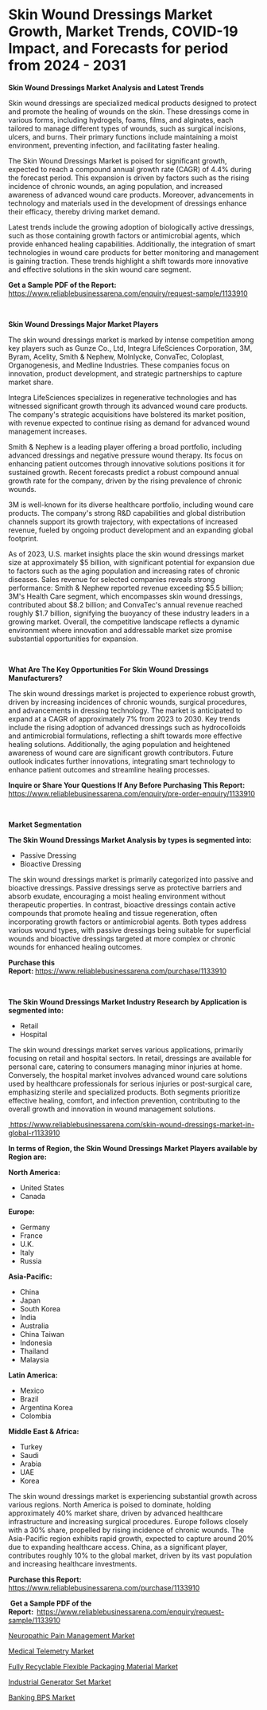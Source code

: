 <p><h1>Skin Wound Dressings Market Growth, Market Trends, COVID-19 Impact, and Forecasts for period from 2024 - 2031</h1></p><p><strong>Skin Wound Dressings Market Analysis and Latest Trends</strong></p>
<p><p>Skin wound dressings are specialized medical products designed to protect and promote the healing of wounds on the skin. These dressings come in various forms, including hydrogels, foams, films, and alginates, each tailored to manage different types of wounds, such as surgical incisions, ulcers, and burns. Their primary functions include maintaining a moist environment, preventing infection, and facilitating faster healing.</p><p>The Skin Wound Dressings Market is poised for significant growth, expected to reach a compound annual growth rate (CAGR) of 4.4% during the forecast period. This expansion is driven by factors such as the rising incidence of chronic wounds, an aging population, and increased awareness of advanced wound care products. Moreover, advancements in technology and materials used in the development of dressings enhance their efficacy, thereby driving market demand.</p><p>Latest trends include the growing adoption of biologically active dressings, such as those containing growth factors or antimicrobial agents, which provide enhanced healing capabilities. Additionally, the integration of smart technologies in wound care products for better monitoring and management is gaining traction. These trends highlight a shift towards more innovative and effective solutions in the skin wound care segment.</p></p>
<p><strong>Get a Sample PDF of the Report:&nbsp;</strong> <a href="https://www.reliablebusinessarena.com/enquiry/request-sample/1133910?utm_campaign=1172&utm_medium=2&utm_source=Github&utm_content=ia&utm_term=08102024&utm_id=skin-wound-dressings">https://www.reliablebusinessarena.com/enquiry/request-sample/1133910</a></p>
<p>&nbsp;</p>
<p><strong>Skin Wound Dressings Major Market Players</strong></p>
<p><p>The skin wound dressings market is marked by intense competition among key players such as Gunze Co., Ltd, Integra LifeSciences Corporation, 3M, Byram, Acelity, Smith & Nephew, Molnlycke, ConvaTec, Coloplast, Organogenesis, and Medline Industries. These companies focus on innovation, product development, and strategic partnerships to capture market share.</p><p>Integra LifeSciences specializes in regenerative technologies and has witnessed significant growth through its advanced wound care products. The company's strategic acquisitions have bolstered its market position, with revenue expected to continue rising as demand for advanced wound management increases.</p><p>Smith & Nephew is a leading player offering a broad portfolio, including advanced dressings and negative pressure wound therapy. Its focus on enhancing patient outcomes through innovative solutions positions it for sustained growth. Recent forecasts predict a robust compound annual growth rate for the company, driven by the rising prevalence of chronic wounds.</p><p>3M is well-known for its diverse healthcare portfolio, including wound care products. The company's strong R&D capabilities and global distribution channels support its growth trajectory, with expectations of increased revenue, fueled by ongoing product development and an expanding global footprint.</p><p>As of 2023, U.S. market insights place the skin wound dressings market size at approximately $5 billion, with significant potential for expansion due to factors such as the aging population and increasing rates of chronic diseases. Sales revenue for selected companies reveals strong performance: Smith & Nephew reported revenue exceeding $5.5 billion; 3M's Health Care segment, which encompasses skin wound dressings, contributed about $8.2 billion; and ConvaTec's annual revenue reached roughly $1.7 billion, signifying the buoyancy of these industry leaders in a growing market. Overall, the competitive landscape reflects a dynamic environment where innovation and addressable market size promise substantial opportunities for expansion.</p></p>
<p>&nbsp;</p>
<p><strong>What Are The Key Opportunities For Skin Wound Dressings Manufacturers?</strong></p>
<p><p>The skin wound dressings market is projected to experience robust growth, driven by increasing incidences of chronic wounds, surgical procedures, and advancements in dressing technology. The market is anticipated to expand at a CAGR of approximately 7% from 2023 to 2030. Key trends include the rising adoption of advanced dressings such as hydrocolloids and antimicrobial formulations, reflecting a shift towards more effective healing solutions. Additionally, the aging population and heightened awareness of wound care are significant growth contributors. Future outlook indicates further innovations, integrating smart technology to enhance patient outcomes and streamline healing processes.</p></p>
<p><strong>Inquire or Share Your Questions If Any Before Purchasing This Report:</strong> <a href="https://www.reliablebusinessarena.com/enquiry/pre-order-enquiry/1133910?utm_campaign=1172&utm_medium=2&utm_source=Github&utm_content=ia&utm_term=08102024&utm_id=skin-wound-dressings">https://www.reliablebusinessarena.com/enquiry/pre-order-enquiry/1133910</a></p>
<p>&nbsp;</p>
<p><strong>Market Segmentation</strong></p>
<p><strong>The Skin Wound Dressings Market Analysis by types is segmented into:</strong></p>
<p><ul><li>Passive Dressing</li><li>Bioactive Dressing</li></ul></p>
<p><p>The skin wound dressings market is primarily categorized into passive and bioactive dressings. Passive dressings serve as protective barriers and absorb exudate, encouraging a moist healing environment without therapeutic properties. In contrast, bioactive dressings contain active compounds that promote healing and tissue regeneration, often incorporating growth factors or antimicrobial agents. Both types address various wound types, with passive dressings being suitable for superficial wounds and bioactive dressings targeted at more complex or chronic wounds for enhanced healing outcomes.</p></p>
<p><strong>Purchase this Report:&nbsp;</strong><a href="https://www.reliablebusinessarena.com/purchase/1133910?utm_campaign=1172&utm_medium=2&utm_source=Github&utm_content=ia&utm_term=08102024&utm_id=skin-wound-dressings">https://www.reliablebusinessarena.com/purchase/1133910</a></p>
<p>&nbsp;</p>
<p><strong>The Skin Wound Dressings Market Industry Research by Application is segmented into:</strong></p>
<p><ul><li>Retail</li><li>Hospital</li></ul></p>
<p><p>The skin wound dressings market serves various applications, primarily focusing on retail and hospital sectors. In retail, dressings are available for personal care, catering to consumers managing minor injuries at home. Conversely, the hospital market involves advanced wound care solutions used by healthcare professionals for serious injuries or post-surgical care, emphasizing sterile and specialized products. Both segments prioritize effective healing, comfort, and infection prevention, contributing to the overall growth and innovation in wound management solutions.</p></p>
<p><a href="https://www.reliablebusinessarena.com/skin-wound-dressings-market-in-global-r1133910?utm_campaign=1172&utm_medium=2&utm_source=Github&utm_content=ia&utm_term=08102024&utm_id=skin-wound-dressings">&nbsp;https://www.reliablebusinessarena.com/skin-wound-dressings-market-in-global-r1133910</a></p>
<p><strong>In terms of Region, the Skin Wound Dressings Market Players available by Region are:</strong></p>
<p>
    <p> <strong> North America: </strong>
        <ul>
            <li>United States</li>
            <li>Canada</li>
        </ul>
        </p> 
    <p> <strong> Europe: </strong>
        <ul>
            <li>Germany</li>
            <li>France</li>
            <li>U.K.</li>
            <li>Italy</li>
            <li>Russia</li>
        </ul>
        </p> 
    <p> <strong> Asia-Pacific: </strong>
        <ul>
            <li>China</li>
            <li>Japan</li>
            <li>South Korea</li>
            <li>India</li>
            <li>Australia</li>
            <li>China Taiwan</li>
            <li>Indonesia</li>
            <li>Thailand</li>
            <li>Malaysia</li>
        </ul>
        </p> 
    <p> <strong> Latin America: </strong>
        <ul>
            <li>Mexico</li>
            <li>Brazil</li>
            <li>Argentina Korea</li>
            <li>Colombia</li>
        </ul>
        </p> 
    <p> <strong> Middle East & Africa: </strong>
        <ul>
            <li>Turkey</li>
            <li>Saudi</li>
            <li>Arabia</li>
            <li>UAE</li>
            <li>Korea</li>
        </ul>
    </p>
    </p>
<p><p>The skin wound dressings market is experiencing substantial growth across various regions. North America is poised to dominate, holding approximately 40% market share, driven by advanced healthcare infrastructure and increasing surgical procedures. Europe follows closely with a 30% share, propelled by rising incidence of chronic wounds. The Asia-Pacific region exhibits rapid growth, expected to capture around 20% due to expanding healthcare access. China, as a significant player, contributes roughly 10% to the global market, driven by its vast population and increasing healthcare investments.</p></p>
<p><strong>Purchase this Report: </strong><a href="https://www.reliablebusinessarena.com/purchase/1133910?utm_campaign=1172&utm_medium=2&utm_source=Github&utm_content=ia&utm_term=08102024&utm_id=skin-wound-dressings">https://www.reliablebusinessarena.com/purchase/1133910</a></p>
<p>&nbsp;<strong>Get a Sample PDF of the Report:&nbsp;&nbsp;</strong><a href="https://www.reliablebusinessarena.com/enquiry/request-sample/1133910?utm_campaign=1172&utm_medium=2&utm_source=Github&utm_content=ia&utm_term=08102024&utm_id=skin-wound-dressings">https://www.reliablebusinessarena.com/enquiry/request-sample/1133910</a></p>
<p><strong></strong></p>
<p><p><a href="https://www.linkedin.com/pulse/global-perspectives-neuropathic-pain-management-market-ria0e?utm_campaign=1172&utm_medium=2&utm_source=Github&utm_content=ia&utm_term=08102024&utm_id=skin-wound-dressings">Neuropathic Pain Management Market</a></p><p><a href="https://www.linkedin.com/pulse/medical-telemetry-industry-resonance-75-amplification-swboe?utm_campaign=1172&utm_medium=2&utm_source=Github&utm_content=ia&utm_term=08102024&utm_id=skin-wound-dressings">Medical Telemetry Market</a></p><p><a href="https://github.com/julyju69/Market-Research-Report-List-5/blob/main/fully-recyclable-flexible-packaging-material-market.md?utm_campaign=1172&utm_medium=2&utm_source=Github&utm_content=ia&utm_term=08102024&utm_id=skin-wound-dressings">Fully Recyclable Flexible Packaging Material Market</a></p><p><a href="https://www.linkedin.com/pulse/global-industrial-generator-set-market-trends-insights-growth-1pbye?utm_campaign=1172&utm_medium=2&utm_source=Github&utm_content=ia&utm_term=08102024&utm_id=skin-wound-dressings">Industrial Generator Set Market</a></p><p><a href="https://www.linkedin.com/pulse/evaluating-global-banking-bps-market-trends-growth-opportunities-qe7ie?utm_campaign=1172&utm_medium=2&utm_source=Github&utm_content=ia&utm_term=08102024&utm_id=skin-wound-dressings">Banking BPS Market</a></p></p>